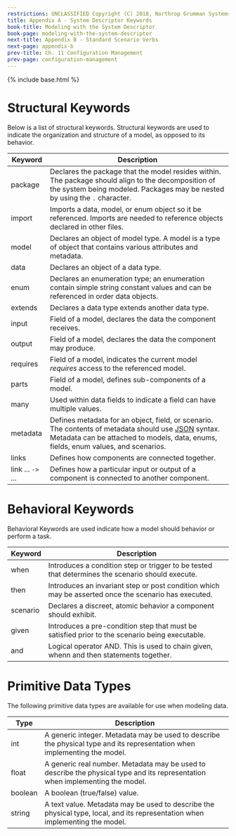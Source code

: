 ```yaml
---
restrictions: UNCLASSIFIED Copyright (C) 2018, Northrop Grumman Systems Corporation
title: Appendix A - System Descriptor Keywords
book-title: Modeling with the System Descriptor
book-page: modeling-with-the-system-descriptor
next-title: Appendix B - Standard Scenario Verbs
next-page: appendix-b
prev-title: Ch. 11 Configuration Management
prev-page: configuration-management
---
```

{% include base.html %} 
# Structural Keywords
Below is a list of structural keywords.  Structural keywords are used to indicate the organization and structure of a
model, as opposed to its behavior.

| Keyword  | Description |
|----------|-------------|
| package | Declares the package that the model resides within.  The package should align to the decomposition of the system being modeled.  Packages may be nested by using the `.` character.
| import | Imports a data, model, or enum object so it be referenced.  Imports are needed to reference objects declared in other files.
| model | Declares an object of model type.  A model is a type of object that contains various attributes and metadata.
| data | Declares an object of a data type.
| enum | Declares an enumeration type; an enumeration contain simple string constant values and can be referenced in order data objects.
| extends | Declares a data type extends another data type.
| input | Field of a model, declares the data the component receives.
| output | Field of a model, declares the data the component may produce.
| requires | Field of a model, indicates the current model _requires_ access to the referenced model.
| parts | Field of a model, defines sub-components of a model.
| many | Used within data fields to indicate a field can have multiple values.
| metadata | Defines metadata for an object, field, or scenario. The contents of metadata should use [JSON](http://www.json.org/) syntax. Metadata can be attached to models, data, enums, fields, enum values, and scenarios.
| links | Defines how components are connected together.
| link ... `->` ... | Defines how a particular input or output of a component is connected to another component.


# Behavioral Keywords
Behavioral Keywords are used indicate how a model should behavior or perform a task.

| Keyword  | Description |
|----------|-------------|
| when     | Introduces a condition step or trigger to be tested that determines the scenario should execute.
| then     | Introduces an invariant step or post condition which may be asserted once the scenario has executed.
| scenario | Declares a discreet, atomic behavior a component should exhibit.
| given    | Introduces a pre-condition step that must be satisfied prior to the scenario being executable.
| and      | Logical operator AND. This is used to chain given, whenn and then statements together.

# Primitive Data Types
The following primitive data types are available for use when modeling data.

| Type    | Description |
|---------|-------------|
| int     | A generic integer.  Metadata may be used to describe the physical type and its representation when implementing the model. |
| float   | A generic real number.  Metadata may be used to describe the physical type and its representation when implementing the model. |
| boolean | A boolean (true/false) value.
| string  | A text value.  Metadata may be used to describe the physical type, local, and its representation when implementing the model. |
